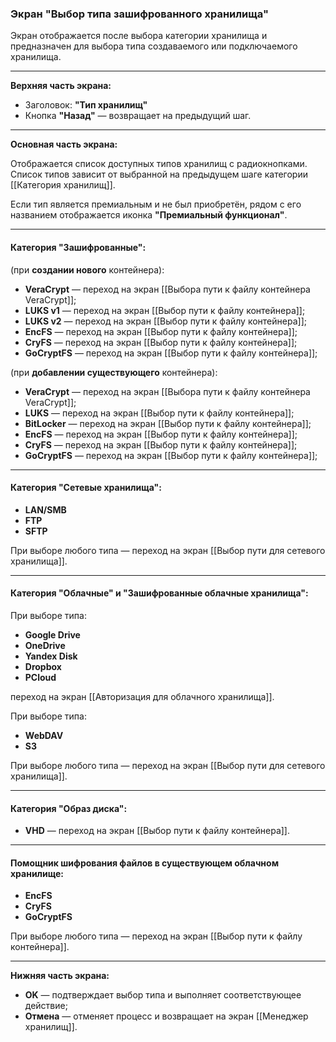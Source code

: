 ### Экран "Выбор типа зашифрованного хранилища"

Экран отображается после выбора категории хранилища и предназначен для выбора типа создаваемого или подключаемого хранилища.

---

**Верхняя часть экрана:**

- Заголовок: **"Тип хранилищ"**
- Кнопка **"Назад"** — возвращает на предыдущий шаг.

---

**Основная часть экрана:**

Отображается список доступных типов хранилищ с радиокнопками.  
Список типов зависит от выбранной на предыдущем шаге категории [[Категория хранилищ]].

Если тип является премиальным и не был приобретён, рядом с его названием отображается иконка **"Премиальный функционал"**.

---

#### Категория **"Зашифрованные"**:

(при **создании нового** контейнера):
- **VeraCrypt** — переход на экран [[Выбора пути к файлу контейнера VeraCrypt]];
- **LUKS v1** — переход на экран [[Выбор пути к файлу контейнера]];
- **LUKS v2** — переход на экран [[Выбор пути к файлу контейнера]];
- **EncFS** — переход на экран [[Выбор пути к файлу контейнера]];
- **CryFS** — переход на экран [[Выбор пути к файлу контейнера]];
- **GoCryptFS** — переход на экран [[Выбор пути к файлу контейнера]];

(при **добавлении существующего** контейнера):
- **VeraCrypt** — переход на экран [[Выбора пути к файлу контейнера VeraCrypt]];
- **LUKS** — переход на экран [[Выбор пути к файлу контейнера]];
- **BitLocker** — переход на экран [[Выбор пути к файлу контейнера]];
- **EncFS** — переход на экран [[Выбор пути к файлу контейнера]];
- **CryFS** — переход на экран [[Выбор пути к файлу контейнера]];
- **GoCryptFS** — переход на экран [[Выбор пути к файлу контейнера]];

---

#### Категория **"Сетевые хранилища"**:

- **LAN/SMB**
- **FTP**
- **SFTP**

При выборе любого типа — переход на экран [[Выбор пути для сетевого хранилища]].

---

#### Категория **"Облачные"** и **"Зашифрованные облачные хранилища"**:

При выборе типа:
- **Google Drive** 
- **OneDrive**
- **Yandex Disk**
- **Dropbox**
- **PCloud**

переход на экран [[Авторизация для облачного хранилища]].

При выборе типа:
- **WebDAV**
- **S3**

При выборе любого типа — переход на экран [[Выбор пути для сетевого хранилища]].

---

#### Категория **"Образ диска"**:

- **VHD** — переход на экран [[Выбор пути к файлу контейнера]].

---

#### Помощник шифрования файлов в существующем облачном хранилище:
- **EncFS**
- **CryFS**
- **GoCryptFS**

При выборе любого типа — переход на экран [[Выбор пути к файлу контейнера]].

---

**Нижняя часть экрана:**

- **OK** — подтверждает выбор типа и выполняет соответствующее действие;
- **Отмена** — отменяет процесс и возвращает на экран [[Менеджер хранилищ]].

